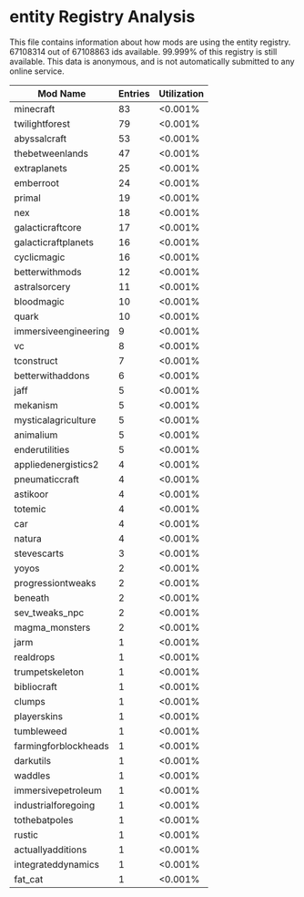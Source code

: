 # entity Registry Analysis

This file contains information about how mods are using the entity registry.
67108314 out of 67108863 ids available. 99.999% of this registry is still
available. This data is anonymous, and is not automatically submitted to any
online service.


| Mod Name             | Entries | Utilization |
|----------------------|---------|-------------|
| minecraft            | 83      | <0.001%     |
| twilightforest       | 79      | <0.001%     |
| abyssalcraft         | 53      | <0.001%     |
| thebetweenlands      | 47      | <0.001%     |
| extraplanets         | 25      | <0.001%     |
| emberroot            | 24      | <0.001%     |
| primal               | 19      | <0.001%     |
| nex                  | 18      | <0.001%     |
| galacticraftcore     | 17      | <0.001%     |
| galacticraftplanets  | 16      | <0.001%     |
| cyclicmagic          | 16      | <0.001%     |
| betterwithmods       | 12      | <0.001%     |
| astralsorcery        | 11      | <0.001%     |
| bloodmagic           | 10      | <0.001%     |
| quark                | 10      | <0.001%     |
| immersiveengineering | 9       | <0.001%     |
| vc                   | 8       | <0.001%     |
| tconstruct           | 7       | <0.001%     |
| betterwithaddons     | 6       | <0.001%     |
| jaff                 | 5       | <0.001%     |
| mekanism             | 5       | <0.001%     |
| mysticalagriculture  | 5       | <0.001%     |
| animalium            | 5       | <0.001%     |
| enderutilities       | 5       | <0.001%     |
| appliedenergistics2  | 4       | <0.001%     |
| pneumaticcraft       | 4       | <0.001%     |
| astikoor             | 4       | <0.001%     |
| totemic              | 4       | <0.001%     |
| car                  | 4       | <0.001%     |
| natura               | 4       | <0.001%     |
| stevescarts          | 3       | <0.001%     |
| yoyos                | 2       | <0.001%     |
| progressiontweaks    | 2       | <0.001%     |
| beneath              | 2       | <0.001%     |
| sev_tweaks_npc       | 2       | <0.001%     |
| magma_monsters       | 2       | <0.001%     |
| jarm                 | 1       | <0.001%     |
| realdrops            | 1       | <0.001%     |
| trumpetskeleton      | 1       | <0.001%     |
| bibliocraft          | 1       | <0.001%     |
| clumps               | 1       | <0.001%     |
| playerskins          | 1       | <0.001%     |
| tumbleweed           | 1       | <0.001%     |
| farmingforblockheads | 1       | <0.001%     |
| darkutils            | 1       | <0.001%     |
| waddles              | 1       | <0.001%     |
| immersivepetroleum   | 1       | <0.001%     |
| industrialforegoing  | 1       | <0.001%     |
| tothebatpoles        | 1       | <0.001%     |
| rustic               | 1       | <0.001%     |
| actuallyadditions    | 1       | <0.001%     |
| integrateddynamics   | 1       | <0.001%     |
| fat_cat              | 1       | <0.001%     |
